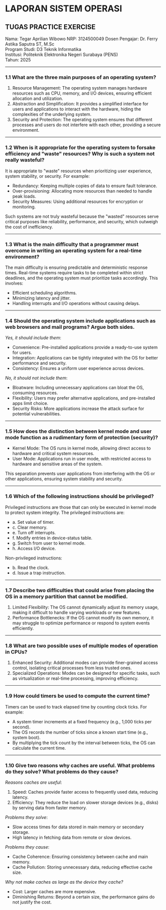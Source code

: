 # LAPORAN SISTEM OPERASI
## TUGAS PRACTICE EXERCISE

Nama: Tegar Aprilian Wibowo
NRP: 3124500049
Dosen Pengajar: Dr. Ferry Astika Saputra ST, M.Sc  
Program Studi: D3 Teknik Informatika  
Institusi: Politeknik Elektronika Negeri Surabaya (PENS)  
Tahun: 2025  

---

### 1.1 What are the three main purposes of an operating system?
1. Resource Management: The operating system manages hardware resources such as CPU, memory, and I/O devices, ensuring efficient allocation and utilization.  
2. Abstraction and Simplification: It provides a simplified interface for users and applications to interact with the hardware, hiding the complexities of the underlying system.  
3. Security and Protection: The operating system ensures that different processes and users do not interfere with each other, providing a secure environment.  

---

### 1.2 When is it appropriate for the operating system to forsake efficiency and "waste" resources? Why is such a system not really wasteful?
It is appropriate to "waste" resources when prioritizing user experience, system stability, or security. For example:  
- Redundancy: Keeping multiple copies of data to ensure fault tolerance.  
- Over-provisioning: Allocating more resources than needed to handle peak loads.  
- Security Measures: Using additional resources for encryption or monitoring.  

Such systems are not truly wasteful because the "wasted" resources serve critical purposes like reliability, performance, and security, which outweigh the cost of inefficiency.  

---

### 1.3 What is the main difficulty that a programmer must overcome in writing an operating system for a real-time environment?
The main difficulty is ensuring predictable and deterministic response times. Real-time systems require tasks to be completed within strict deadlines, and the operating system must prioritize tasks accordingly. This involves:  
- Efficient scheduling algorithms.  
- Minimizing latency and jitter.  
- Handling interrupts and I/O operations without causing delays.  

---

### 1.4 Should the operating system include applications such as web browsers and mail programs? Argue both sides.
*Yes, it should include them*:  
- Convenience: Pre-installed applications provide a ready-to-use system for users.  
- Integration: Applications can be tightly integrated with the OS for better performance and security.  
- Consistency: Ensures a uniform user experience across devices.  

*No, it should not include them*:  
- Bloatware: Including unnecessary applications can bloat the OS, consuming resources.  
- Flexibility: Users may prefer alternative applications, and pre-installed apps limit choice.  
- Security Risks: More applications increase the attack surface for potential vulnerabilities.  

---

### 1.5 How does the distinction between kernel mode and user mode function as a rudimentary form of protection (security)?
- Kernel Mode: The OS runs in kernel mode, allowing direct access to hardware and critical system resources.  
- User Mode: Applications run in user mode, with restricted access to hardware and sensitive areas of the system.  

This separation prevents user applications from interfering with the OS or other applications, ensuring system stability and security.  

---

### 1.6 Which of the following instructions should be privileged?
Privileged instructions are those that can only be executed in kernel mode to protect system integrity. The privileged instructions are:  
- a. Set value of timer.  
- c. Clear memory.  
- e. Turn off interrupts.  
- f. Modify entries in device-status table.  
- g. Switch from user to kernel mode.  
- h. Access I/O device.  

Non-privileged instructions:  
- b. Read the clock.  
- d. Issue a trap instruction.  

---

### 1.7 Describe two difficulties that could arise from placing the OS in a memory partition that cannot be modified.
1. Limited Flexibility: The OS cannot dynamically adjust its memory usage, making it difficult to handle varying workloads or new features.  
2. Performance Bottlenecks: If the OS cannot modify its own memory, it may struggle to optimize performance or respond to system events efficiently.  

---

### 1.8 What are two possible uses of multiple modes of operation in CPUs?
1. Enhanced Security: Additional modes can provide finer-grained access control, isolating critical processes from less trusted ones.  
2. Specialized Operations: Modes can be designed for specific tasks, such as virtualization or real-time processing, improving efficiency.  

---

### 1.9 How could timers be used to compute the current time?
Timers can be used to track elapsed time by counting clock ticks. For example:  
- A system timer increments at a fixed frequency (e.g., 1,000 ticks per second).  
- The OS records the number of ticks since a known start time (e.g., system boot).  
- By multiplying the tick count by the interval between ticks, the OS can calculate the current time.  

---

### 1.10 Give two reasons why caches are useful. What problems do they solve? What problems do they cause?
*Reasons caches are useful*:  
1. Speed: Caches provide faster access to frequently used data, reducing latency.  
2. Efficiency: They reduce the load on slower storage devices (e.g., disks) by serving data from faster memory.  

*Problems they solve*:  
- Slow access times for data stored in main memory or secondary storage.  
- High latency in fetching data from remote or slow devices.  

*Problems they cause*:  
- Cache Coherence: Ensuring consistency between cache and main memory.  
- Cache Pollution: Storing unnecessary data, reducing effective cache size.  

*Why not make caches as large as the device they cache?*  
- Cost: Larger caches are more expensive.  
- Diminishing Returns: Beyond a certain size, the performance gains do not justify the cost.
